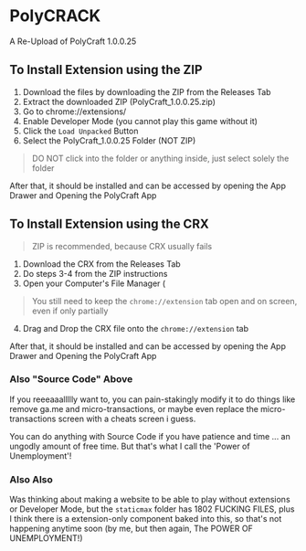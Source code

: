 # PolyCRACK
A Re-Upload of PolyCraft 1.0.0.25

## To Install Extension using the ZIP
1. Download the files by downloading the ZIP from the Releases Tab
2. Extract the downloaded ZIP (PolyCraft_1.0.0.25.zip)
3. Go to chrome://extensions/
4. Enable Developer Mode (you cannot play this game without it)
5. Click the ```Load Unpacked``` Button
6. Select the PolyCraft_1.0.0.25 Folder (NOT ZIP)
> DO NOT click into the folder or anything inside, just select solely the folder

After that, it should be installed and can be accessed by opening the App Drawer and Opening the PolyCraft App

## To Install Extension using the CRX
> ZIP is recommended, because CRX usually fails
1. Download the CRX from the Releases Tab
2. Do steps 3-4 from the ZIP instructions
3. Open your Computer's File Manager (
> You still need to keep the ```chrome://extension``` tab open and on screen, even if only partially

4. Drag and Drop the CRX file onto the ```chrome://extension``` tab

After that, it should be installed and can be accessed by opening the App Drawer and Opening the PolyCraft App

### Also "Source Code" Above
If you reeeaaallllly want to, you can pain-stakingly modify it to do things like remove ga.me and micro-transactions, or maybe even replace the micro-transactions screen with a cheats screen i guess.

You can do anything with Source Code if you have patience and time ... an ungodly amount of free time. But that's what I call the 'Power of Unemployment'!

### Also Also
Was thinking about making a website to be able to play without extensions or Developer Mode, but the ```staticmax``` folder has 1802 FUCKING FILES, plus I think there is a extension-only component baked into this, so that's not happening anytime soon (by me, but then again, The POWER OF UNEMPLOYMENT!)
